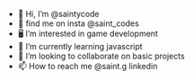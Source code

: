 - 👋 Hi, I’m @saintycode
- 👀 find me on insta @saint_codes
- 🖥️ I’m interested in game development 
- 🌱 I’m currently learning javascript
- 💞️ I’m looking to collaborate on basic projects
- 📫 How to reach me @saint.g linkedin
